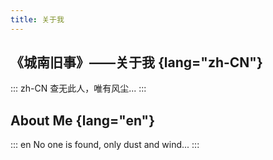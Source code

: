 ```yaml
---
title: 关于我
---
```


## 《城南旧事》——关于我 {lang="zh-CN"}

::: zh-CN
查无此人，唯有风尘...
:::

## About Me {lang="en"}

::: en
No one is found, only dust and wind...
:::
